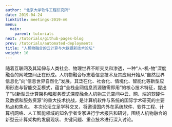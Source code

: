 ```yaml
---
author: "北京大学软件工程研究所"
date: 2019-04-24
linktitle: meetings-2019-m6
menu:
  main:
    parent: tutorials
next: /tutorials/github-pages-blog
prev: /tutorials/automated-deployments
title: "人机物融合的云计算与大数据新技术论坛"
weight: 10
---
```


随着互联网及其延伸与人类社会、物理世界不断交叉和渗透，一种“人-机-物”深度融合的网域空间正在形成。人机物融合标志着信息技术及其应用开始从“自然世界信息化”向“信息世界自然化”发展，其泛在化、社会化、情境化、智能化等新型应用形态与智能交互模式，蕴含“全栈全网信息资源随需即用”的核心技术特征，提出了“以新型云计算架构和服务模式深度融合人机物三元空间中云、网、端的软硬件及数据和服务资源”的重大技术挑战，是计算机软件与系统的国际学术研究的主要热点和焦点。 
本次论坛立足学科交叉，将邀请国内外在系统软件、软件工程、计算机网络、人工智能领域的知名学者专家进行学术报告和研讨，围绕人机物融合的新型云计算架构的发展现状、关键问题、重点技术进行深入讨论。
